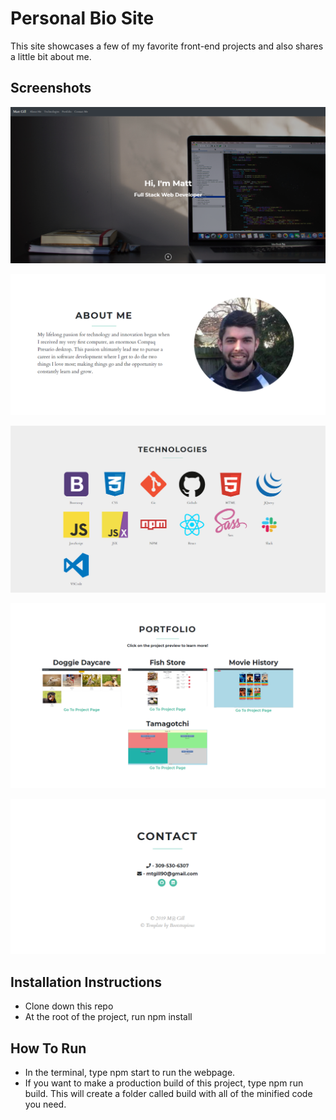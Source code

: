 # Personal Bio Site

This site showcases a few of my favorite front-end projects and also shares a little bit about me. 

## Screenshots


![personal-bio-site screenshot](https://raw.githubusercontent.com/mtgill/personal-bio-site/master/assets/screenshots/readme1.PNG "personal-bio-site screenshot")


![personal-bio-site screenshot two](https://raw.githubusercontent.com/mtgill/personal-bio-site/master/assets/screenshots/readme2.PNG "personal-bio-site screenshot two")

![personal-bio-site screenshot two](https://raw.githubusercontent.com/mtgill/personal-bio-site/master/assets/screenshots/readme3.PNG "personal-bio-site screenshot three")

![personal-bio-site screenshot two](https://raw.githubusercontent.com/mtgill/personal-bio-site/master/assets/screenshots/readme4.PNG "personal-bio-site screenshot four")

![personal-bio-site screenshot two](https://raw.githubusercontent.com/mtgill/personal-bio-site/master/assets/screenshots/readme5.PNG "personal-bio-site screenshot five")



## Installation Instructions

* Clone down this repo
* At the root of the project, run npm install

## How To Run

* In the terminal, type npm start to run the webpage.
* If you want to make a production build of this project, type npm run build. This will create a folder called build with all of the minified code you need.
